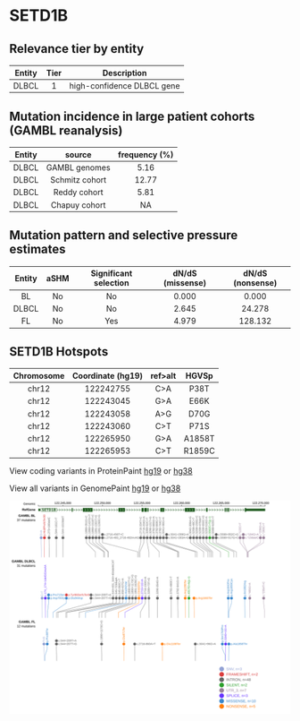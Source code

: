# SETD1B

## Relevance tier by entity

|Entity|Tier|Description               |
|:------:|:----:|--------------------------|
|DLBCL |1   |high-confidence DLBCL gene|

## Mutation incidence in large patient cohorts (GAMBL reanalysis)

|Entity|source        |frequency (%)|
|:------:|:--------------:|:-------------:|
|DLBCL |GAMBL genomes | 5.16        |
|DLBCL |Schmitz cohort|12.77        |
|DLBCL |Reddy cohort  | 5.81        |
|DLBCL |Chapuy cohort |   NA        |

## Mutation pattern and selective pressure estimates

|Entity|aSHM|Significant selection|dN/dS (missense)|dN/dS (nonsense)|
|:------:|:----:|:---------------------:|:----------------:|:----------------:|
|BL    |No  |No                   |0.000           |  0.000         |
|DLBCL |No  |No                   |2.645           | 24.278         |
|FL    |No  |Yes                  |4.979           |128.132         |




 ## SETD1B Hotspots

| Chromosome |Coordinate (hg19) | ref>alt | HGVSp | 
 | :---:| :---: | :--: | :---: |
| chr12 | 122242755 | C>A | P38T |
| chr12 | 122243045 | G>A | E66K |
| chr12 | 122243058 | A>G | D70G |
| chr12 | 122243060 | C>T | P71S |
| chr12 | 122265950 | G>A | A1858T |
| chr12 | 122265953 | C>T | R1859C |

View coding variants in ProteinPaint [hg19](https://morinlab.github.io/LLMPP/GAMBL/SETD1B_protein.html)  or [hg38](https://morinlab.github.io/LLMPP/GAMBL/SETD1B_protein_hg38.html)

View all variants in GenomePaint [hg19](https://morinlab.github.io/LLMPP/GAMBL/SETD1B.html)  or [hg38](https://morinlab.github.io/LLMPP/GAMBL/SETD1B_hg38.html)

![image](images/proteinpaint/SETD1B.svg)
